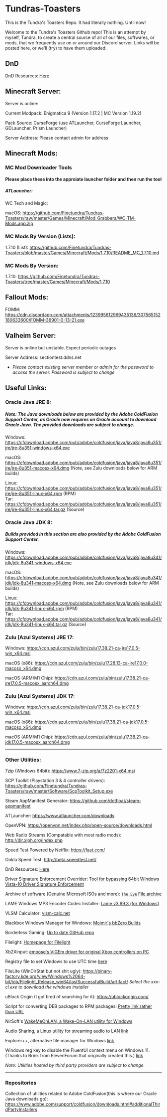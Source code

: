 # Tundras-Toasters
This is the Tundra's Toasters Repo. It had literally nothing. Until now! 

Welcome to the Tundra's Toasters Github repo! This is an attempt by myself, Tundra, to create a central source of all of our files, softwares, or mods, that we frequently use on or around our Discord server. Links will be posted here, or we'll (try) to have them uploaded.

## DnD

<!-- Login Time Poll: [Here](https://docs.google.com/forms/d/e/1FAIpQLSe_hPwVzbgIpZ11eWkHYFk8ThUU0ZTsJylPScbrE6IjJkMRrw/viewform?usp=sf_link) -->

DnD Resources: [Here](https://github.com/Finetundra/Tundras-Toasters/blob/master/DnD_Resources_List.md)

## Minecraft Server:

Server is online: 

<!-- Server is offline until further notice: -->

Current Modpack: Enigmatica 9 (Version 1.17.2 | MC Version 1.19.2)

Pack Source: CurseForge (use ATLauncher, CurseForge Launcher, GDLauncher, Prism Launcher)

<!-- Launcher: ~ATLauncher *~ -->

<!-- ~Current Modpack: FTB Infinity Evolved (Version 3.0.2 | MC Version 1.7.10)~ -->

<!-- ~Launcher: FTB Launcher~ -->

Server Address: Please contact admin for address

<!-- ~Server is offline until further notice~ -->

<!-- ~Current Modpack: Sky Factory (Version 3.0.15 | MC Version 1.10.2)~ -->

<!-- ~Launcher: FTB~ -->

<!-- ~Server Address: virustrand.com~ -->

<!-- * *Additional instructions required. Please contact server admin if you require assistance* -->

## Minecraft Mods: 

### MC Mod Downloader Tools

#### Please place these into the approiate launcher folder and then run the tool

##### ATLauncher:

WC Tech and Magic: 

macOS: https://github.com/Finetundra/Tundras-Toasters/raw/master/Games/Minecraft/Mod_Grabbers/WC-TM-Mods.app.zip



### MC Mods By Version (Lists): 

1.7.10 (List): https://github.com/Finetundra/Tundras-Toasters/blob/master/Games/Minecraft/Mods/1.7.10/README_MC_1.7.10.md

### MC Mods By Version:

1.7.10: https://github.com/Finetundra/Tundras-Toasters/tree/master/Games/Minecraft/Mods/1.7.10

## Fallout Mods: 

FOMM: https://cdn.discordapp.com/attachments/123995612969435136/307565152180633600/FOMM-36901-0-13-21.exe

## Valheim Server:

Server is online but unstable. Expect periodic outages

Server Address: sectiontest.ddns.net

* *Please contact existing server member or admin for the password to access the server. Password is subject to change*

## Useful Links:

### Oracle Java JRE 8: 

##### Note: The Java downloads below are provided by the Adobe ColdFusion Support Center, as Oracle now requires an Oracle account to download Oracle Java. The provided downloads are subject to change. 
 
 


  
  
 Windows: https://cfdownload.adobe.com/pub/adobe/coldfusion/java/java8/java8u351/jre/jre-8u351-windows-x64.exe
   
 macOS: https://cfdownload.adobe.com/pub/adobe/coldfusion/java/java8/java8u351/jre/jre-8u351-macosx-x64.dmg (Note, see Zulu downloads below for ARM builds)

  
 Linux: https://cfdownload.adobe.com/pub/adobe/coldfusion/java/java8/java8u351/jre/jre-8u351-linux-x64.rpm (RPM)    
 Tar:   https://cfdownload.adobe.com/pub/adobe/coldfusion/java/java8/java8u351/jre/jre-8u351-linux-x64.tar.gz (Source)
         
         
### Oracle Java JDK 8: 

##### Builds provided in this section are also provided by the Adobe ColdFusion Support Center.   

  Windows: https://cfdownload.adobe.com/pub/adobe/coldfusion/java/java8/java8u341/jdk/jdk-8u341-windows-x64.exe
  
  macOS:  https://cfdownload.adobe.com/pub/adobe/coldfusion/java/java8/java8u341/jdk/jdk-8u341-macosx-x64.dmg (Note, see Zulu downloads below for ARM builds)
  
  Linux:  https://cfdownload.adobe.com/pub/adobe/coldfusion/java/java8/java8u341/jdk/jdk-8u341-linux-x64.rpm (RPM)  
    Tar:  https://cfdownload.adobe.com/pub/adobe/coldfusion/java/java8/java8u341/jdk/jdk-8u341-linux-x64.tar.gz (Source)

<!--- Oracle Java JRE 9: http://www.oracle.com/technetwork/java/javase/downloads/jre9-downloads-3848532.html --->

<!--- Oracle Java JDK 9:http://www.oracle.com/technetwork/java/javase/downloads/jdk9-downloads-3848520.html --->

### Zulu (Azul Systems) JRE 17:

  Windows: https://cdn.azul.com/zulu/bin/zulu17.38.21-ca-jre17.0.5-win_x64.msi
  
  macOS (x86): https://cdn.azul.com/zulu/bin/zulu17.28.13-ca-jre17.0.0-macosx_x64.dmg
  
  macOS (ARM/M1 Chip): https://cdn.azul.com/zulu/bin/zulu17.38.21-ca-jre17.0.5-macosx_aarch64.dmg

### Zulu (Azul Systems) JDK 17:

  Windows: https://cdn.azul.com/zulu/bin/zulu17.38.21-ca-jdk17.0.5-win_x64.msi
  
  macOS (x86): https://cdn.azul.com/zulu/bin/zulu17.38.21-ca-jdk17.0.5-macosx_x64.dmg
  
  macOS (ARM/M1 Chip): https://cdn.azul.com/zulu/bin/zulu17.38.21-ca-jdk17.0.5-macosx_aarch64.dmg

---

### Other Utilities:


7zip (Windows 64bit): https://www.7-zip.org/a/7z2201-x64.msi

SCP Toolkit (Playstation 3 & 4 controller drivers): https://github.com/Finetundra/Tundras-Toasters/raw/master/Software/ScpToolkit_Setup.exe

Steam AppManifest Generator: https://github.com/dotfloat/steam-appmanifest

ATLauncher: https://www.atlauncher.com/downloads

OpenVPN: https://openvpn.net/index.php/open-source/downloads.html

Web Radio Streams (Compatable with most radio mods): http://dir.xiph.org/index.php

Speed Test Powered by Netflix: https://fast.com/

Ookla Speed Test: http://beta.speedtest.net/

DnD Resources: [Here](https://github.com/Finetundra/Tundras-Toasters/blob/master/DnD_Resources_List.md)

<!--FTB Launcher (Should work on all platforms): http://ftb.cursecdn.com/FTB2/launcher/FTB_Launcher.jar -->

Driver Signature Enforcement Overrider: [Tool for bypassing 64bit Windows Vista-10 Driver Signature Enforcement](https://github.com/Finetundra/Tundras-Toasters/blob/master/Software/DSEO.md)

Archive of software (Genuine Microsoft ISOs and more): [`The Eye` File archive](https://the-eye.eu/public/)

LAME Windows MP3 Encoder Codec Installer: [Lame v3.99.3 (for Windows)](https://lame.buanzo.org/Lame_v3.99.3_for_Windows.exe)

VLSM Calculator: [vlsm-calc.net](http://vlsm-calc.net)

Blackbox Windows Manager for Windows: [Mojmir's bbZero Builds](https://spoonm.org/bbzero/)

Borderless Gaming: [Up to date GitHub repo](https://github.com/Codeusa/Borderless-Gaming)

Filelight: [Homepage for Filelight](https://utils.kde.org/projects/filelight/)

Xb2Xinput: [emoose's ViGEm driver for original Xbox controllers on PC](https://github.com/emoose/Xb2XInput)

Registry file to set Windows to use UTC time [here](https://github.com/Finetundra/Tundras-Toasters/raw/master/Software/WinUTCTime.7z)

FileLite (WinDirStat but not shit ugly): https://binary-factory.kde.org/view/Windows%2064-bit/job/Filelight_Release_win64/lastSuccessfulBuild/artifact/
*Select the xxx-cl.exe to download the windows installer*

uBlock Origin (I got tired of searching for it): https://ublockorigin.com/

Script for converting DEB packages to RPM packages: [Pretty link rather than URL](https://github.com/Finetundra/Tundras-Toasters/blob/master/Software/install_from_deb_url.sh)

NirSoft's [WakeMeOnLAN, a Wake-On-LAN utility for Windows](https://www.nirsoft.net/utils/wake_on_lan.html)

Audio Sharing, a Linux utility for streaming audio to LAN [link](https://flathub.org/apps/details/de.haeckerfelix.AudioSharing)

Explorer++, alternative file manager for Windows [link](https://explorerplusplus.com/)

Windows reg key to disable the FluentUI context menu on Windows 11. (Thanks to Brink from ElevenForum that originally created this.) [link](https://github.com/Finetundra/Tundras-Toasters/blob/master/Software/Disable_Show_more_options_context_menu.reg)

 *Note: Utilities hosted by third party providers are subject to change.*

---
### Repositories
<!--- RedHat Enterprise Linux 8: https://thevoxel.net/repo/rhel8-install/ --->

Collection of utilities related to Adobe ColdFusion(this is where our Oracle Java downloads go): https://www.adobe.com/support/coldfusion/downloads.html#additionalThirdPartyInstallers
